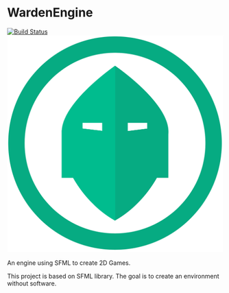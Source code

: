 # WardenEngine
[![Build Status](https://travis-ci.com/Solarius66/WardenEngine.svg?token=nqEEyxXVjky3RMzyx9xS&branch=master)](https://travis-ci.com/Solarius66/WardenEngine)
![logo](.icon/Warden.png)

An engine using SFML to create 2D Games.

This project is based on SFML library.
The goal is to create an environment without software.
